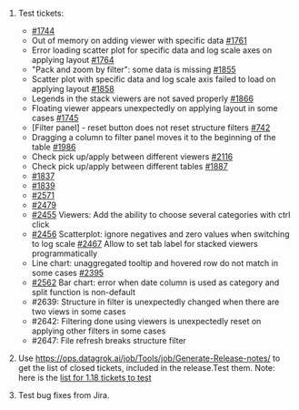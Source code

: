 1. Test tickets:
   * [#1744](https://github.com/datagrok-ai/public/issues/1744)
   * Out of memory on adding viewer with specific data [#1761](https://github.com/datagrok-ai/public/issues/1761)
   * Error loading scatter plot for specific data and log scale axes on applying layout [#1764](https://github.com/datagrok-ai/public/issues/1764)
   * "Pack and zoom by filter": some data is missing [#1855](https://github.com/datagrok-ai/public/issues/1855)
   * Scatter plot with specific data and log scale axis failed to load on applying layout [#1858](https://github.com/datagrok-ai/public/issues/1858)
   * Legends in the stack viewers are not saved properly [#1866](https://github.com/datagrok-ai/public/issues/1866)
   * Floating viewer appears unexpectedly on applying layout in some cases [#1745](https://github.com/datagrok-ai/public/issues/1745)
   * \[Filter panel\] - reset button does not reset structure filters [#742](https://github.com/datagrok-ai/public/issues/742)
   * Dragging a column to filter panel moves it to the beginning of the table [#1986](https://github.com/datagrok-ai/public/issues/1986)
   * Check pick up/apply between different viewers [#2116](https://github.com/datagrok-ai/public/issues/2116)
   * Check pick up/apply between different tables [#1887](https://github.com/datagrok-ai/public/issues/1887)
   * [#1837](https://github.com/datagrok-ai/public/issues/1837)
   * [#1839](https://github.com/datagrok-ai/public/issues/1839)
   * [#2571](https://github.com/datagrok-ai/public/issues/2571)
   * [#2479](https://github.com/datagrok-ai/public/issues/2479)
   * [#2455](https://github.com/datagrok-ai/public/issues/2455) Viewers: Add the ability to choose several categories with ctrl click
   * [#2456](https://github.com/datagrok-ai/public/issues/2455) Scatterplot: ignore negatives and zero values when switching to log scale
   [#2467](https://github.com/datagrok-ai/public/issues/2455) Allow to set tab label for stacked viewers programmatically
   * Line chart: unaggregated tooltip and hovered row do not match in some cases [#2395](https://github.com/datagrok-ai/public/issues/2395)
   * [#2562](https://github.com/datagrok-ai/public/issues/2562) Bar chart: error when date column is used as category and split function is non-default
   * #2639: Structure in filter is unexpectedly changed when there are two views in some cases
   * #2642: Filtering done using viewers is unexpectedly reset on applying other filters in some cases
   * #2647: File refresh breaks structure filter
   

1. Use https://ops.datagrok.ai/job/Tools/job/Generate-Release-notes/ to get the list of closed tickets, included in the release.Test them.
Note: here is the [list for 1.18 tickets to test](https://docs.google.com/document/d/1ogmf06Ep8mCb1KEO_JvCXWn9AAqQcKj7E7dnRt97e_Q/edit?usp=sharing)
2. Test bug fixes from Jira.